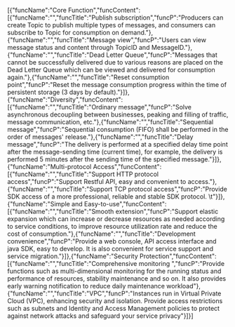 [{"funcName":"Core Function","funcContent":[{"funcName":"","funcTitle":"Publish subscription","funcP":"Producers can create Topic to publish multiple types of messages, and consumers can subscribe to Topic for consumption on demand."},{"funcName":"","funcTitle":"Message view","funcP":"Users can view message status and content through TopicID and MessageID."},{"funcName":"","funcTitle":"Dead Letter Queue","funcP":"Messages that cannot be successfully delivered due to various reasons are placed on the Dead Letter Queue which can be viewed and delivered for consumption again."},{"funcName":"","funcTitle":"Reset consumption point","funcP":"Reset the message consumption progress within the time of persistent storage (3 days by default)."}]},{"funcName":"Diversity","funcContent":[{"funcName":"","funcTitle":"Ordinary message","funcP":"Solve asynchronous decoupling between businesses, peaking and filling of traffic, message communication, etc."},{"funcName":"","funcTitle":"Sequential message","funcP":"Sequential consumption (FIFO) shall be performed in the order of messages' release."},{"funcName":"","funcTitle":"Delay message","funcP":"The delivery is performed at a specified delay time point after the message-sending time (current time), for example, the delivery is performed 5 minutes after the sending time of the specified message."}]},{"funcName":"Multi-protocol Access","funcContent":[{"funcName":"","funcTitle":"Support HTTP protocol access","funcP":"Support Restful API, easy and convenient to access."},{"funcName":"","funcTitle":"Support TCP protocol access","funcP":"Provide SDK access of a more professional, reliable and stable SDK protocol. \t"}]},{"funcName":"Simple and Easy-to-use","funcContent":[{"funcName":"","funcTitle":"Smooth extension","funcP":"Support elastic expansion which can increase or decrease resources as needed according to service conditions, to improve resource utilization rate and reduce the cost of consumption."},{"funcName":"","funcTitle":"Development convenience","funcP":"Provide a web console, API access interface and java SDK, easy to develop. It is also convenient for service support and service migration."}]},{"funcName":"Security Protection","funcContent":[{"funcName":"","funcTitle":"Comprehensive monitoring ","funcP":"Provide functions such as multi-dimensional monitoring for the running status and performance of resources, stability maintenance and so on. It also provides early warning notification to reduce daily maintenance workload"},{"funcName":"","funcTitle":"VPC","funcP":"Instances run in Virtual Private Cloud (VPC), enhancing security and isolation. Provide access restrictions such as subnets and Identity and Access Management policies to protect against network attacks and safeguard your service privacy"}]}]